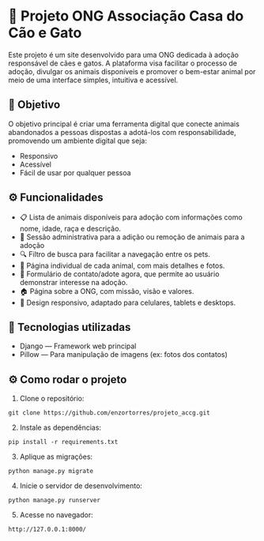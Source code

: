 <h1>🐾 Projeto ONG Associação Casa do Cão e Gato</h1>

Este projeto é um site desenvolvido para uma ONG dedicada à adoção responsável de cães e gatos. A plataforma visa facilitar o processo de adoção, divulgar os animais disponíveis e promover o bem-estar animal por meio de uma interface simples, intuitiva e acessível.

<h2>🎯 Objetivo</h2>
O objetivo principal é criar uma ferramenta digital que conecte animais abandonados a pessoas dispostas a adotá-los com responsabilidade, promovendo um ambiente digital que seja:

<ul>
    <li>Responsivo</li>
    <li>Acessível</li>
    <li>Fácil de usar por qualquer pessoa</li>
</ul>

<h2>⚙️ Funcionalidades</h2>

<ul>
    <li>📋 Lista de animais disponíveis para adoção com informações como nome, idade, raça e descrição.</li>
    <li>👑 Sessão administrativa para a adição ou remoção de animais para a adoção</li>
    <li>🔍 Filtro de busca para facilitar a navegação entre os pets.</li>
    <li>🐶 Página individual de cada animal, com mais detalhes e fotos.</li>
    <li>📩 Formulário de contato/adote agora, que permite ao usuário demonstrar interesse na adoção.</li>
    <li>🏠 Página sobre a ONG, com missão, visão e valores.</li>
    <li>📱 Design responsivo, adaptado para celulares, tablets e desktops.</li>
</ul>


<h2>🚀 Tecnologias utilizadas</h2>

<ul>
    <li>Django — Framework web principal</li>
    <li>Pillow — Para manipulação de imagens (ex: fotos dos contatos)</li>
</ul>


<h2>
    ⚙️ Como rodar o projeto
</h2>

1. Clone o repositório:
```
git clone https://github.com/enzortorres/projeto_accg.git
```

2. Instale as dependências:
```
pip install -r requirements.txt
```


3. Aplique as migrações:
```
python manage.py migrate
```

4. Inicie o servidor de desenvolvimento:
```
python manage.py runserver
```

5. Acesse no navegador:

```
http://127.0.0.1:8000/
```

